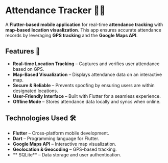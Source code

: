 # **Attendance Tracker** 📍✅  
A **Flutter-based mobile application** for real-time **attendance tracking** with **map-based location visualization**. This app ensures accurate attendance records by leveraging **GPS tracking** and the **Google Maps API**.  

## **Features** 🚀  
- **Real-time Location Tracking** – Captures and verifies user attendance based on GPS.  
- **Map-Based Visualization** – Displays attendance data on an interactive map.  
- **Secure & Reliable** – Prevents spoofing by ensuring users are within designated locations.  
- **User-Friendly Interface** – Built with Flutter for a seamless experience.  
- **Offline Mode** – Stores attendance data locally and syncs when online.  

## **Technologies Used** 🛠  
- **Flutter** – Cross-platform mobile development.  
- **Dart** – Programming language for Flutter.  
- **Google Maps API** – Interactive map visualization.  
- **Geolocation & Geocoding** – GPS-based tracking.  
- ** SQLite**  – Data storage and user authentication.  


